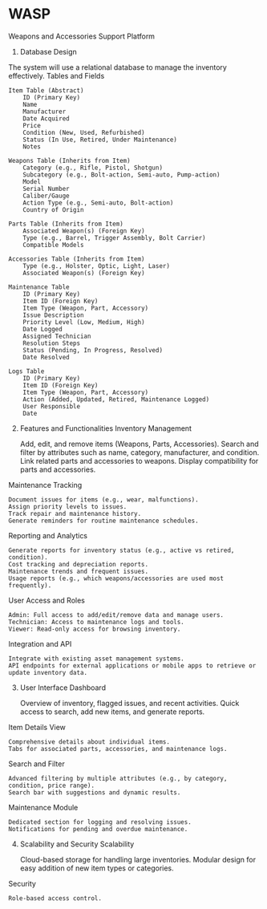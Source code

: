 # WASP
Weapons and Accessories Support Platform

1. Database Design

The system will use a relational database to manage the inventory effectively.
Tables and Fields

    Item Table (Abstract)
        ID (Primary Key)
        Name
        Manufacturer
        Date Acquired
        Price
        Condition (New, Used, Refurbished)
        Status (In Use, Retired, Under Maintenance)
        Notes

    Weapons Table (Inherits from Item)
        Category (e.g., Rifle, Pistol, Shotgun)
        Subcategory (e.g., Bolt-action, Semi-auto, Pump-action)
        Model
        Serial Number
        Caliber/Gauge
        Action Type (e.g., Semi-auto, Bolt-action)
        Country of Origin

    Parts Table (Inherits from Item)
        Associated Weapon(s) (Foreign Key)
        Type (e.g., Barrel, Trigger Assembly, Bolt Carrier)
        Compatible Models

    Accessories Table (Inherits from Item)
        Type (e.g., Holster, Optic, Light, Laser)
        Associated Weapon(s) (Foreign Key)

    Maintenance Table
        ID (Primary Key)
        Item ID (Foreign Key)
        Item Type (Weapon, Part, Accessory)
        Issue Description
        Priority Level (Low, Medium, High)
        Date Logged
        Assigned Technician
        Resolution Steps
        Status (Pending, In Progress, Resolved)
        Date Resolved

    Logs Table
        ID (Primary Key)
        Item ID (Foreign Key)
        Item Type (Weapon, Part, Accessory)
        Action (Added, Updated, Retired, Maintenance Logged)
        User Responsible
        Date

2. Features and Functionalities
Inventory Management

    Add, edit, and remove items (Weapons, Parts, Accessories).
    Search and filter by attributes such as name, category, manufacturer, and condition.
    Link related parts and accessories to weapons.
    Display compatibility for parts and accessories.

Maintenance Tracking

    Document issues for items (e.g., wear, malfunctions).
    Assign priority levels to issues.
    Track repair and maintenance history.
    Generate reminders for routine maintenance schedules.

Reporting and Analytics

    Generate reports for inventory status (e.g., active vs retired, condition).
    Cost tracking and depreciation reports.
    Maintenance trends and frequent issues.
    Usage reports (e.g., which weapons/accessories are used most frequently).

User Access and Roles

    Admin: Full access to add/edit/remove data and manage users.
    Technician: Access to maintenance logs and tools.
    Viewer: Read-only access for browsing inventory.

Integration and API

    Integrate with existing asset management systems.
    API endpoints for external applications or mobile apps to retrieve or update inventory data.

3. User Interface
Dashboard

    Overview of inventory, flagged issues, and recent activities.
    Quick access to search, add new items, and generate reports.

Item Details View

    Comprehensive details about individual items.
    Tabs for associated parts, accessories, and maintenance logs.

Search and Filter

    Advanced filtering by multiple attributes (e.g., by category, condition, price range).
    Search bar with suggestions and dynamic results.

Maintenance Module

    Dedicated section for logging and resolving issues.
    Notifications for pending and overdue maintenance.

4. Scalability and Security
Scalability

    Cloud-based storage for handling large inventories.
    Modular design for easy addition of new item types or categories.

Security

    Role-based access control.
